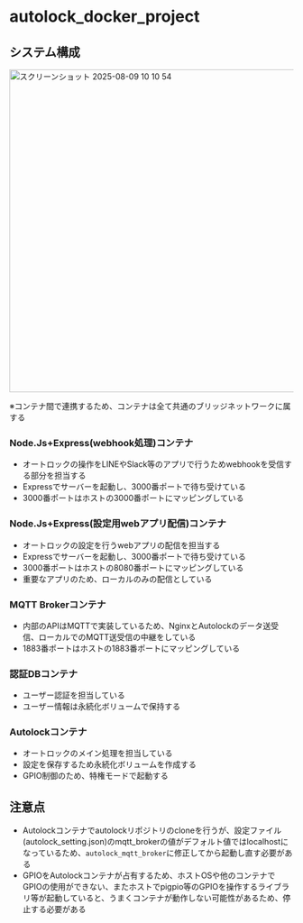 # autolock_docker_project

## システム構成
<img width="791" height="573" alt="スクリーンショット 2025-08-09 10 10 54" src="https://github.com/user-attachments/assets/f023740d-2a84-4ce0-963a-b57c1e3a6f9e" />

※コンテナ間で連携するため、コンテナは全て共通のブリッジネットワークに属する
### Node.Js+Express(webhook処理)コンテナ   
- オートロックの操作をLINEやSlack等のアプリで行うためwebhookを受信する部分を担当する  
- Expressでサーバーを起動し、3000番ポートで待ち受けている  
- 3000番ポートはホストの3000番ポートにマッピングしている  
### Node.Js+Express(設定用webアプリ配信)コンテナ 
- オートロックの設定を行うwebアプリの配信を担当する  
- Expressでサーバーを起動し、3000番ポートで待ち受けている  
- 3000番ポートはホストの8080番ポートにマッピングしている
- 重要なアプリのため、ローカルのみの配信としている
### MQTT Brokerコンテナ  
- 内部のAPIはMQTTで実装しているため、NginxとAutolockのデータ送受信、ローカルでのMQTT送受信の中継をしている  
- 1883番ポートはホストの1883番ポートにマッピングしている    
### 認証DBコンテナ  
- ユーザー認証を担当している  
- ユーザー情報は永続化ボリュームで保持する
### Autolockコンテナ  
- オートロックのメイン処理を担当している  
- 設定を保存するため永続化ボリュームを作成する
- GPIO制御のため、特権モードで起動する

## 注意点
- Autolockコンテナでautolockリポジトリのcloneを行うが、設定ファイル(autolock_setting.json)のmqtt_brokerの値がデフォルト値ではlocalhostになっているため、`autolock_mqtt_broker`に修正してから起動し直す必要がある
- GPIOをAutolockコンテナが占有するため、ホストOSや他のコンテナでGPIOの使用ができない、またホストでpigpio等のGPIOを操作するライブラリ等が起動していると、うまくコンテナが動作しない可能性があるため、停止する必要がある
